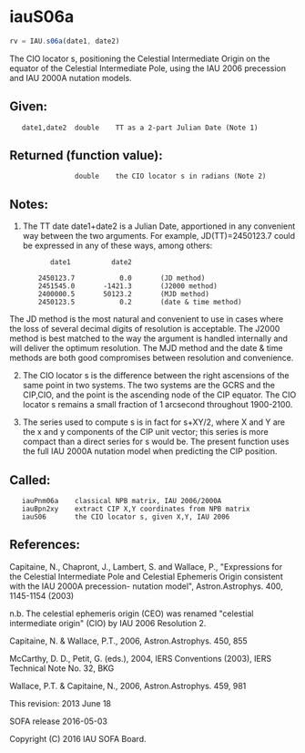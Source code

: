 # iauS06a

```js
rv = IAU.s06a(date1, date2)
```

The CIO locator s, positioning the Celestial Intermediate Origin on
the equator of the Celestial Intermediate Pole, using the IAU 2006
precession and IAU 2000A nutation models.

## Given:
```
   date1,date2  double    TT as a 2-part Julian Date (Note 1)
```

## Returned (function value):
```
                double    the CIO locator s in radians (Note 2)
```

## Notes:

1) The TT date date1+date2 is a Julian Date, apportioned in any
   convenient way between the two arguments.  For example,
   JD(TT)=2450123.7 could be expressed in any of these ways,
   among others:

```
          date1          date2

       2450123.7           0.0       (JD method)
       2451545.0       -1421.3       (J2000 method)
       2400000.5       50123.2       (MJD method)
       2450123.5           0.2       (date & time method)
```

   The JD method is the most natural and convenient to use in
   cases where the loss of several decimal digits of resolution
   is acceptable.  The J2000 method is best matched to the way
   the argument is handled internally and will deliver the
   optimum resolution.  The MJD method and the date & time methods
   are both good compromises between resolution and convenience.

2) The CIO locator s is the difference between the right ascensions
   of the same point in two systems.  The two systems are the GCRS
   and the CIP,CIO, and the point is the ascending node of the
   CIP equator.  The CIO locator s remains a small fraction of
   1 arcsecond throughout 1900-2100.

3) The series used to compute s is in fact for s+XY/2, where X and Y
   are the x and y components of the CIP unit vector;  this series is
   more compact than a direct series for s would be.  The present
   function uses the full IAU 2000A nutation model when predicting
   the CIP position.

## Called:
```
   iauPnm06a    classical NPB matrix, IAU 2006/2000A
   iauBpn2xy    extract CIP X,Y coordinates from NPB matrix
   iauS06       the CIO locator s, given X,Y, IAU 2006
```

## References:

   Capitaine, N., Chapront, J., Lambert, S. and Wallace, P.,
   "Expressions for the Celestial Intermediate Pole and Celestial
   Ephemeris Origin consistent with the IAU 2000A precession-
   nutation model", Astron.Astrophys. 400, 1145-1154 (2003)

   n.b. The celestial ephemeris origin (CEO) was renamed "celestial
        intermediate origin" (CIO) by IAU 2006 Resolution 2.

   Capitaine, N. & Wallace, P.T., 2006, Astron.Astrophys. 450, 855

   McCarthy, D. D., Petit, G. (eds.), 2004, IERS Conventions (2003),
   IERS Technical Note No. 32, BKG

   Wallace, P.T. & Capitaine, N., 2006, Astron.Astrophys. 459, 981

This revision:  2013 June 18

SOFA release 2016-05-03

Copyright (C) 2016 IAU SOFA Board.
